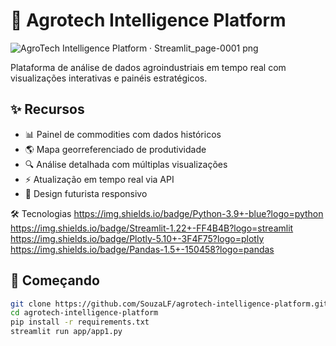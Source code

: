 # 🌱 Agrotech Intelligence Platform

![AgroTech Intelligence Platform · Streamlit_page-0001 png](https://github.com/user-attachments/assets/fe668260-e90a-4c49-a33d-0c0d320cf4cf)

Plataforma de análise de dados agroindustriais em tempo real com visualizações interativas e painéis estratégicos.

## ✨ Recursos

- 📊 Painel de commodities com dados históricos
- 🌎 Mapa georreferenciado de produtividade
- 🔍 Análise detalhada com múltiplas visualizações
- ⚡ Atualização em tempo real via API
- 🎨 Design futurista responsivo

🛠 Tecnologias
https://img.shields.io/badge/Python-3.9+-blue?logo=python
https://img.shields.io/badge/Streamlit-1.22+-FF4B4B?logo=streamlit
https://img.shields.io/badge/Plotly-5.10+-3F4F75?logo=plotly
https://img.shields.io/badge/Pandas-1.5+-150458?logo=pandas

## 🚀 Começando

```bash
git clone https://github.com/SouzaLF/agrotech-intelligence-platform.git
cd agrotech-intelligence-platform
pip install -r requirements.txt
streamlit run app/app1.py
